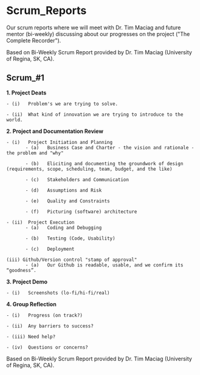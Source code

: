 # Scrum_Reports
Our scrum reports where we will meet with Dr. Tim Maciag and future mentor (bi-weekly) discussing about our progresses on the project ("The Complete Recorder").

Based on Bi-Weekly Scrum Report provided by Dr. Tim Maciag (University of Regina, SK, CA).

## Scrum_#1
**1.  Project Deats**
    
    - (i)   Problem's we are trying to solve.
    
    - (ii)  What kind of innovation we are trying to introduce to the world.
    
**2.  Project and Documentation Review**
    
    - (i)   Project Initiation and Planning
           - (a)   Business Case and Charter - the vision and rationale - the problem and "why"
           
           - (b)   Eliciting and documenting the groundwork of design (requirements, scope, scheduling, team, budget, and the like)
           
           - (c)   Stakeholders and Communication
           
           - (d)   Assumptions and Risk
           
           - (e)   Quality and Constraints
           
           - (f)   Picturing (software) architecture
    
    - (ii)  Project Execution
           - (a)   Coding and Debugging
           
           - (b)   Testing (Code, Usability)
           
           - (c)   Deployment
    
    (iii) Github/Version control "stamp of approval"
           - (a)   Our Github is readable, usable, and we confirm its “goodness”.
          
**3.  Project Demo**
    
    - (i)   Screenshots (lo-fi/hi-fi/real)

**4.  Group Reflection**
    
    - (i)   Progress (on track?)
    
    - (ii)  Any barriers to success?
    
    - (iii) Need help?
    
    - (iv)  Questions or concerns?
    
Based on Bi-Weekly Scrum Report provided by Dr. Tim Maciag (University of Regina, SK, CA).

